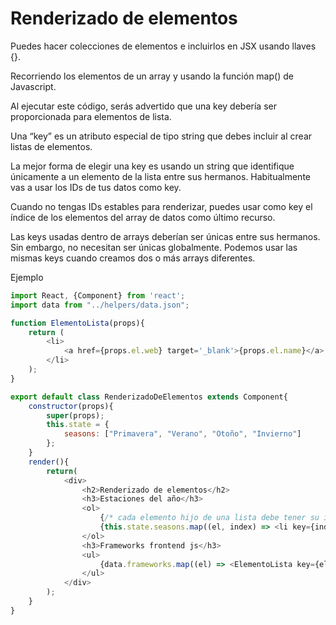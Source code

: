 # **Renderizado de elementos**

Puedes hacer colecciones de elementos e incluirlos en JSX usando llaves {}.

Recorriendo los elementos de un array y usando la función map() de Javascript.

Al ejecutar este código, serás advertido que una key debería ser proporcionada para elementos de lista.

Una “key” es un atributo especial de tipo string que debes incluir al crear listas de elementos.

La mejor forma de elegir una key es usando un string que identifique únicamente a un elemento de la lista entre sus hermanos. Habitualmente vas a usar los IDs de tus datos como key.

Cuando no tengas IDs estables para renderizar, puedes usar como key el índice de los elementos del array de datos como último recurso.

Las keys usadas dentro de arrays deberían ser únicas entre sus hermanos. Sin embargo, no necesitan ser únicas globalmente. Podemos usar las mismas keys cuando creamos dos o más arrays diferentes.

Ejemplo

```js
import React, {Component} from 'react';
import data from "../helpers/data.json";

function ElementoLista(props){
    return (
        <li>
            <a href={props.el.web} target='_blank'>{props.el.name}</a>
        </li>
    );
}

export default class RenderizadoDeElementos extends Component{
    constructor(props){
        super(props);
        this.state = {
            seasons: ["Primavera", "Verano", "Otoño", "Invierno"]
        };
    }
    render(){
        return(
            <div>
                <h2>Renderizado de elementos</h2>
                <h3>Estaciones del año</h3>
                <ol>
                    {/* cada elemento hijo de una lista debe tener su id key */}
                    {this.state.seasons.map((el, index) => <li key={index}>{el}</li>)}
                </ol>
                <h3>Frameworks frontend js</h3>
                <ul>
                    {data.frameworks.map((el) => <ElementoLista key={el.id} el={el}/>)}
                </ul>
            </div>
        );
    }
}
```